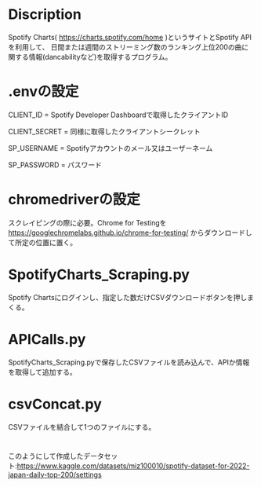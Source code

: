 # Discription
Spotify Charts( https://charts.spotify.com/home )というサイトとSpotify APIを利用して、
日間または週間のストリーミング数のランキング上位200の曲に関する情報(dancabilityなど)を取得するプログラム。

# .envの設定
CLIENT_ID = Spotify Developer Dashboardで取得したクライアントID

CLIENT_SECRET = 同様に取得したクライアントシークレット

SP_USERNAME = Spotifyアカウントのメール又はユーザーネーム

SP_PASSWORD = パスワード

# chromedriverの設定
スクレイピングの際に必要。Chrome for Testingを
 https://googlechromelabs.github.io/chrome-for-testing/ からダウンロードして所定の位置に置く。

# SpotifyCharts_Scraping.py
Spotify Chartsにログインし、指定した数だけCSVダウンロードボタンを押しまくる。

# APICalls.py
SpotifyCharts_Scraping.pyで保存したCSVファイルを読み込んで、APIか情報を取得して追加する。

# csvConcat.py
CSVファイルを結合して1つのファイルにする。

#

このようにして作成したデータセット:https://www.kaggle.com/datasets/miz100010/spotify-dataset-for-2022-japan-daily-top-200/settings
